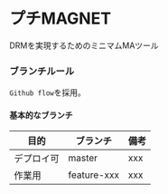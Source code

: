 # プチMAGNET

DRMを実現するためのミニマムMAツール

### ブランチルール

`Github flow`を採用。

#### 基本的なブランチ
| 目的 | ブランチ | 備考 |
| ---- | -------- | ---- |
| デプロイ可 | master | xxx |
| 作業用 | feature-xxx | xxx |
